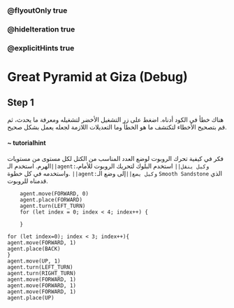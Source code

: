 ### @flyoutOnly true
### @hideIteration true
### @explicitHints true

# Great Pyramid at Giza (Debug)

## Step 1
هناك خطأ في الكود أدناه. اضغط على زر التشغيل الأخضر لتشغيله ومعرفة ما يحدث، ثم قم بتصحيح الأخطاء لتكتشف ما هو الخطأ وما التعديلات اللازمة لجعله يعمل بشكل صحيح.

#### ~ tutorialhint  
فكر في كيفية تحرك الروبوت لوضع العدد المناسب من الكتل لكل مستوى من مستويات الهرم. استخدم الـ``||agent:وكيل ينقل||`` استخدم البلوك لتحريك الروبوت للأمام، واستخدمه في كل خطوة. ``||agent:وكيل يضع||``إلى وضع الـ `Smooth Sandstone` الذي قدمناه للروبوت.

```ghost
    agent.move(FORWARD, 0)
    agent.place(FORWARD)
    agent.turn(LEFT_TURN)
    for (let index = 0; index < 4; index++) {
    	
    }
```
```template
for (let index=0); index < 3; index++){
agent.move(FORWARD, 1)
agent.place(BACK)
}
agent.move(UP, 1)
agent.turn(LEFT_TURN)
agent.turn(RIGHT_TURN)
agent.move(FORWARD, 1)
agent.move(FORWARD, 1)
agent.move(FORWARD, 1)
agent.place(UP)
```
```package
```
